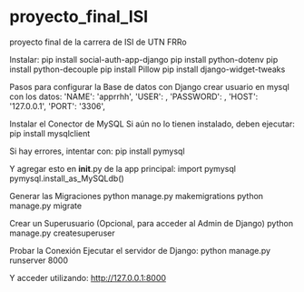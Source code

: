 # proyecto_final_ISI
proyecto final de la carrera de ISI de UTN FRRo

Instalar:
pip install social-auth-app-django
pip install python-dotenv
pip install python-decouple
pip install Pillow
pip install django-widget-tweaks


Pasos para configurar la Base de datos con Django
crear usuario en mysql con los datos:
         'NAME': 'apprrhh',
        'USER': ,
        'PASSWORD': ,
        'HOST': '127.0.0.1',
        'PORT': '3306',
    
Instalar el Conector de MySQL
Si aún no lo tienen instalado, deben ejecutar:
    pip install mysqlclient
    
Si hay errores, intentar con:
    pip install pymysql
    
Y agregar esto en __init__.py de la app principal:
    import pymysql
    pymysql.install_as_MySQLdb()

Generar las Migraciones
    python manage.py makemigrations
    python manage.py migrate

Crear un Superusuario (Opcional, para acceder al Admin de Django)
    python manage.py createsuperuser

Probar la Conexión
Ejecutar el servidor de Django:
    python manage.py runserver 8000

Y acceder utilizando:
http://127.0.0.1:8000

